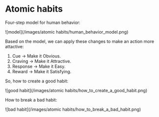 # Atomic habits

Four-step model for human behavior:

![model](/images/atomic habits/human_behavior_model.png)
   
Based on the model, we can apply these changes to make an action more attactive:
1. Cue -> Make it Obvious.
2. Craving -> Make it Attractive.
3. Response -> Make it Easy.
4. Reward -> Make it Satisfying.

So, how to create a good habit:

![good habit](/images/atomic habits/how_to_create_a_good_habit.png)

How to break a bad habit:

![bad habit](/images/atomic habits/how_to_break_a_bad_habit.png)
